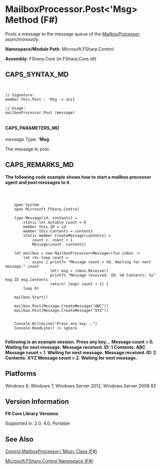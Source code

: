 # MailboxProcessor.Post<'Msg> Method (F#)

Posts a message to the message queue of the [MailboxProcessor](http://msdn.microsoft.com/en-us/library/2052c977-f787-4a0b-b25f-9444e26b5fdf), asynchronously.

**Namespace/Module Path**: Microsoft.FSharp.Control

**Assembly**: FSharp.Core (in FSharp.Core.dll)


## CAPS_SYNTAX_MD



```


// Signature:
member this.Post : 'Msg -> unit

// Usage:
mailboxProcessor.Post (message)


```



#### CAPS_PARAMETERS_MD
*message*
Type: **'Msg**


The message to post.




## CAPS_REMARKS_MD
**The following code example shows how to start a mailbox processor agent and post messages to it.**


```



    open System
    open Microsoft.FSharp.Control

    type Message(id, contents) =
        static let mutable count = 0
        member this.ID = id
        member this.Contents = contents
        static member CreateMessage(contents) =
            count <- count + 1
            Message(count, contents)

    let mailbox = new MailboxProcessor<Message>(fun inbox ->
        let rec loop count =
            async { printfn "Message count = %d. Waiting for next message." count
                    let! msg = inbox.Receive()
                    printfn "Message received. ID: %d Contents: %s" msg.ID msg.Contents
                    return! loop( count + 1) }
        loop 0)

    mailbox.Start()

    mailbox.Post(Message.CreateMessage("ABC"))
    mailbox.Post(Message.CreateMessage("XYZ"))


    Console.WriteLine("Press any key...")
    Console.ReadLine() |> ignore


```



**Following is an example session.**
**Press any key...**
**Message count = 0. Waiting for next message.**
**Message received. ID: 1 Contents: ABC**
**Message count = 1. Waiting for next message.**
**Message received. ID: 2 Contents: XYZ**
**Message count = 2. Waiting for next message.**
## Platforms
Windows 8, Windows 7, Windows Server 2012, Windows Server 2008 R2


## Version Information
**F# Core Library Versions**

Supported in: 2.0, 4.0, Portable




## See Also
[Control.MailboxProcessor&#60;'Msg&#62; Class &#40;F&#35;&#41;](Control.MailboxProcessor+%27Msg+Class+%28F%23%29.md)

[Microsoft.FSharp.Control Namespace &#40;F&#35;&#41;](Microsoft.FSharp.Control+Namespace+%28F%23%29.md)

